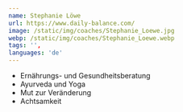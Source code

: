 ```yaml
---
name: Stephanie Löwe
url: https://www.daily-balance.com/
image: /static/img/coaches/Stephanie_Loewe.jpg
webp: /static/img/coaches/Stephanie_Loewe.webp
tags: '',
languages: 'de'
---
```


<ul><li>Ernährungs- und Gesundheitsberatung</li><li>Ayurveda und Yoga</li><li>Mut zur Veränderung</li><li>Achtsamkeit</li></ul>